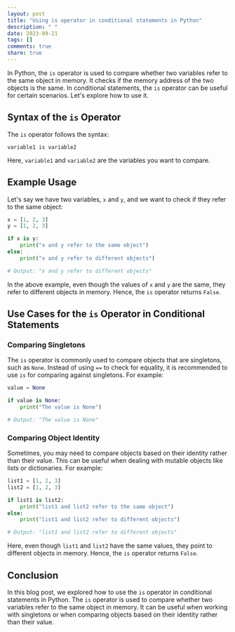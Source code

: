 ```yaml
---
layout: post
title: "Using is operator in conditional statements in Python"
description: " "
date: 2023-09-21
tags: []
comments: true
share: true
---
```


In Python, the `is` operator is used to compare whether two variables refer to the same object in memory. It checks if the memory address of the two objects is the same. In conditional statements, the `is` operator can be useful for certain scenarios. Let's explore how to use it.

## Syntax of the `is` Operator

The `is` operator follows the syntax:

```
variable1 is variable2
```

Here, `variable1` and `variable2` are the variables you want to compare.

## Example Usage

Let's say we have two variables, `x` and `y`, and we want to check if they refer to the same object:

```python
x = [1, 2, 3]
y = [1, 2, 3]

if x is y:
    print("x and y refer to the same object")
else:
    print("x and y refer to different objects")

# Output: "x and y refer to different objects"
```

In the above example, even though the values of `x` and `y` are the same, they refer to different objects in memory. Hence, the `is` operator returns `False`.

## Use Cases for the `is` Operator in Conditional Statements

### Comparing Singletons

The `is` operator is commonly used to compare objects that are singletons, such as `None`. Instead of using `==` to check for equality, it is recommended to use `is` for comparing against singletons. For example:

```python
value = None

if value is None:
    print("The value is None")

# Output: "The value is None"
```

### Comparing Object Identity

Sometimes, you may need to compare objects based on their identity rather than their value. This can be useful when dealing with mutable objects like lists or dictionaries. For example:

```python
list1 = [1, 2, 3]
list2 = [1, 2, 3]

if list1 is list2:
    print("list1 and list2 refer to the same object")
else:
    print("list1 and list2 refer to different objects")

# Output: "list1 and list2 refer to different objects"
```

Here, even though `list1` and `list2` have the same values, they point to different objects in memory. Hence, the `is` operator returns `False`.

## Conclusion

In this blog post, we explored how to use the `is` operator in conditional statements in Python. The `is` operator is used to compare whether two variables refer to the same object in memory. It can be useful when working with singletons or when comparing objects based on their identity rather than their value.